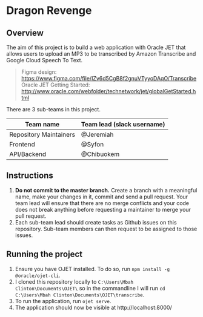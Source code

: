 # Dragon Revenge

## Overview

The aim of this project is to build a web application with Oracle JET that allows users to upload an MP3 to be transcribed by Amazon Transcribe and Google Cloud Speech To Text.

> Figma design: https://www.figma.com/file/IZv6d5CgB8f2gnuVTyyoDAqO/Transcribe
 > <br>
> Oracle JET Getting Started: http://www.oracle.com/webfolder/technetwork/jet/globalGetStarted.html

There are 3 sub-teams in this project.

| Team name              | Team lead (slack username) |
| ---------------------- | -------------------------- |
| Repository Maintainers | @Jeremiah                  |
| Frontend               | @Syfon                     |
| API/Backend            | @Chibuokem                 |

## Instructions

1.  <strong>Do not commit to the master branch.</strong> Create a branch with a meaningful name, make your changes in it, commit and send a pull request. Your team lead will ensure that there are no merge conflicts and your code does not break anything before requesting a maintainer to merge your pull request.
2.  Each sub-team lead should create tasks as Github issues on this repository. Sub-team members can then request to be assigned to those issues.

## Running the project

1.  Ensure you have OJET installed. To do so, run `npm install -g @oracle/ojet-cli`.
2.  I cloned this repository locally to `C:\Users\Mbah Clinton\Documents\OJET\` so in the commandline I will run `cd C:\Users\Mbah Clinton\Documents\OJET\transcribe`.
3.  To run the application, run `ojet serve`.
4.  The application should now be visible at http://localhost:8000/
